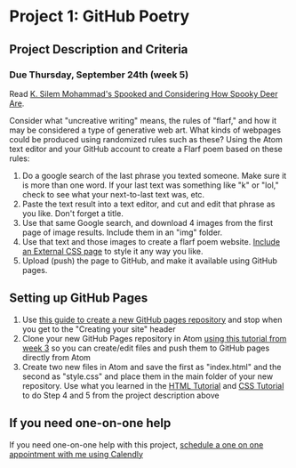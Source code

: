 # Project 1: GitHub Poetry

## Project Description and Criteria
### Due Thursday, September 24th (week 5)

Read [K. Silem Mohammad's Spooked and Considering How Spooky Deer Are](/week_05_week_of_09-21-2020/readings/K-Silem-Mohammad-Spooked-and-Considering-How-Spooky-Deer-Are.pdf).

Consider what "uncreative writing" means, the rules of "flarf," and how it may be considered a type of generative web art. What kinds of webpages could be produced using randomized rules such as these? Using the Atom text editor and your GitHub account to create a Flarf poem based on these rules:

1. Do a google search of the last phrase you texted someone. Make sure it is more than one word. If your last text was something like "k" or "lol," check to see what your next-to-last text was, etc.
2. Paste the text result into a text editor, and cut and edit that phrase as you like. Don't forget a title.
3. Use that same Google search, and download 4 images from the first page of image results. Include them in an "img" folder.
4. Use that text and those images to create a flarf poem website. [Include an External CSS page](https://www.w3schools.com/css/css_howto.asp) to style it any way you like.
5. Upload (push) the page to GitHub, and make it available using GitHub pages.

## Setting up GitHub Pages

1. Use [this guide to create a new GitHub pages repository](https://docs.github.com/en/github/working-with-github-pages/creating-a-github-pages-site) and stop when you get to the "Creating your site" header
2. Clone your new GitHub Pages repository in Atom [using this tutorial from week 3](https://vimeo.com/454929880/e8fca32290) so you can create/edit files and push them to GitHub pages directly from Atom
3. Create two new files in Atom and save the first as "index.html" and the second as "style.css" and place them in the main folder of your new repository. Use what you learned in the [HTML Tutorial](https://www.w3schools.com/html/default.asp) and [CSS Tutorial](https://www.w3schools.com/css/default.asp) to do Step 4 and 5 from the project description above

## If you need one-on-one help

If you need one-on-one help with this project, [schedule a one on one appointment with me using Calendly](https://calendly.com/jaredchrstphrkelley/15min1on1)
